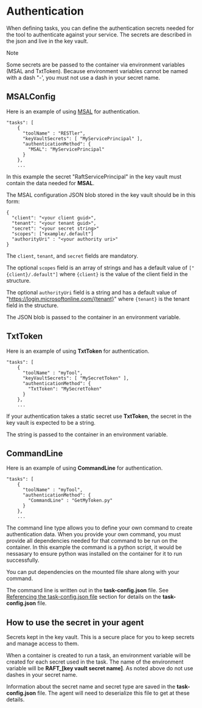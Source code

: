 # Authentication

When defining tasks, you can define the authentication secrets needed for the tool to authenticate
against your service. The secrets are described in the json and live in the key vault. 


> [!NOTE]
> Some secrets are be passed to the container via environment variables (MSAL and TxtToken).
> Because environment variables cannot be named with a dash "-', 
> you must not use a dash in your secret name.

## MSALConfig

Here is an example of using [MSAL](https://docs.microsoft.com/en-us/azure/active-directory/develop/msal-overview) for authentication.

``` 
"tasks": [
    {
      "toolName" : "RESTler",
      "keyVaultSecrets": [ "MyServicePrincipal" ],
      "authenticationMethod": {
        "MSAL": "MyServicePrincipal"
      }
    },
    ...
```

In this example the secret "RaftServicePrincipal" in the key vault must contain the data needed
for **MSAL**. 

The MSAL configuration JSON blob stored in the key vault should be in this form:

```
{
  "client": "<your client guid>", 
  "tenant": "<your tenant guid>", 
  "secret": "<your secret string>"
  "scopes": ["example/.default"]
  "authorityUri" : "<your authority uri>"
}
```
The `client`, `tenant`, and `secret` fields are mandatory.

The optional `scopes` field is an array of strings and has a default value of `["{client}/.default"]` 
where `{client}` is the value of the client field in the structure.

The optional `authorityUri` field is a string and has a default value of 
"https://login.microsoftonline.com/{tenant}" where `{tenant}` is the tenant field in the structure. 

The JSON blob is passed to the container in an environment variable. 

## TxtToken

Here is an example of using **TxtToken** for authentication.
``` 
"tasks": [
    {
      "toolName" : "myTool",
      "keyVaultSecrets": [ "MySecretToken" ],
      "authenticationMethod": {
        "TxtToken": "MySecretToken"
      }
    },
    ...
```

If your authentication takes a static secret use **TxtToken**, the secret in the
key vault is expected to be a string.

The string is passed to the container in an environment variable. 

## CommandLine

Here is an example of using **CommandLine** for authentication.

```
"tasks": [
    {
      "toolName" : "myTool",
      "authenticationMethod": {
        "CommandLine" : "GetMyToken.py"
      }
    },
    ...
```

The command line type allows you to define your own command to create authentication data.
When you provide your own command, you must provide all dependencies needed for that command
to be run on the container. In this example the command is a python script, it would be nessasary
to ensure python was installed on the container for it to run successfully. 

You can put dependencies on the mounted file share along with your command.

The command line is written out in the **task-config.json** file.
See [Referencing the task-config.json file](../how-to-onboard-a-tool.md) section for details on
the **task-config.json** file.

## How to use the secret in your agent

Secrets kept in the key vault. This is a secure place for you to keep secrets and manage access
to them. 

When a container is created to run a task, an environment variable will be created for each
secret used in the task. The name of the environment variable will be **RAFT_[key vault secret name]**.
As noted above do not use dashes in your secret name. 

Information about the secret name and secret type are saved in the **task-config.json** file. The
agent will need to deserialize this file to get at these details.
